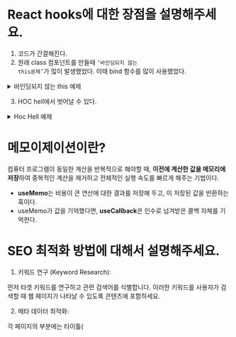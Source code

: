 # React hooks에 대한 장점을 설명해주세요.

1. 코드가 간결해진다. 
2. 원래 class 컴포넌트를 만들때 <code>‘바인딩되지 않는 this문제’</code>가 많이 발생했었다. 이때 bind 함수를 많이 사용했었다.
<details>
  <summary>바인딩되지 않는 this 예제</summary>
<code>바인딩되지 않는 this 문제</code>는 주로 클래스 컴포넌트에서 이벤트 핸들러 함수를 다룰 때 발생할 수 있다.

```typescript
import React from 'react';

class MyComponent extends React.Component {
  constructor(props) {
    super(props);

    // 이벤트 핸들러 함수에 대한 수동 바인딩
    this.handleClick = this.handleClick.bind(this);

    this.state = {
      count: 0
    };
  }

  handleClick() {
    // 이벤트 핸들러 함수에서 this를 사용
    this.setState({ count: this.state.count + 1 });
  }

  render() {
    return (
      <div>
        <p>Count: {this.state.count}</p>
        {/* 이벤트 핸들러 함수를 전달할 때 주의가 필요 */}
        <button onClick={this.handleClick}>Increment</button>
      </div>
    );
  }
}

export default MyComponent;
```

의 코드에서 <code>handleClick</code> 메서드를 호출하는 부분에서는 <code>this</code>가 올바르게 참조되기 위해 수동으로 바인딩을 해주어야 한다. 
그렇지 않으면 <code>this.setState</code>에서 <code>this</code>는 <code>undefined</code>가 되어 오류가 발생할 것이다.

</details>

3. HOC hell에서 벗어날 수 있다.

<details>
  <summary>Hoc Hell 예제</summary>

```typescript
import React from 'react';

// Higher Order Component 1
const withLogging = (WrappedComponent) => {
  class WithLogging extends React.Component {
    componentDidMount() {
      console.log('Component is mounted');
    }

    render() {
      return <WrappedComponent {...this.props} />;
    }
  }

  return WithLogging;
};

// Higher Order Component 2
const withAuthentication = (WrappedComponent) => {
  class WithAuthentication extends React.Component {
    render() {
      if (this.props.isAuthenticated) {
        return <WrappedComponent {...this.props} />;
      } else {
        return <p>Please log in to view this component.</p>;
      }
    }
  }

  return WithAuthentication;
};

// Original Component
class MyComponent extends React.Component {
  render() {
    return <div>My Component</div>;
  }
}

// HOC hell: 중첩된 고차 컴포넌트
const EnhancedComponent = withAuthentication(withLogging(MyComponent));

// 사용 예시
const App = () => {
  return <EnhancedComponent isAuthenticated={true} />;
};
```

</details>


# 메모이제이션이란?

컴퓨터 프로그램이 동일한 계산을 반복적으로 해야할 때, **이전에 계산한 값을 메모리에 저장**하여 중복적인 계산을 제거하고 전체적인 실행 속도를 빠르게 해주는 기법이다.

- **useMemo**는 비용이 큰 연산에 대한 결과를 저장해 두고, 이 저장된 값을 반환하는 훅이다.
- useMemo가 값을 기억했다면, **useCallback**은 인수로 넘겨받은 콜백 자체를 기억한다.


# SEO 최적화 방법에 대해서 설명해주세요.

1. 키워드 연구 (Keyword Research):

먼저 타겟 키워드를 연구하고 관련 검색어를 식별합니다. 이러한 키워드를 사용자가 검색할 때 웹 페이지가 나타날 수 있도록 콘텐츠에 포함하세요.

2. 메타 데이터 최적화:

각 페이지의 <head> 부분에는 타이틀(<title>)과 메타 설명(<meta name="description">)을 최적화해야 한다.
Next.js에서는 <code>next/head</code> 모듈을 사용하여 페이지별로 메타 데이터를 설정할 수 있습니다.

3. Open Graph 사용

Open Graph는 페이스북에서 개발한 메타 데이터 프로토콜로, 웹 페이지를 소셜 미디어 플랫폼에서 더 잘 표시하고 공유할 수 있도록 도와준다. 
"og" 태그는 주로 페이스북, Twitter, LinkedIn 등의 소셜 미디어 플랫폼에서 공유될 때 페이지의 미리보기 정보를 정의하는 데 사용된다.

일반적으로 "og" 태그는 다음과 같은 메타 데이터를 포함할 수 있다.

- og:title: 페이지의 제목
- og:description: 페이지에 대한 간단한 설명
- og:image: 페이지와 관련된 이미지 URL
- og:url: 페이지의 URL
- og:type: 페이지의 유형 (웹사이트, 기사, 제품 등)
- og:locale: 페이지의 언어 및 지역 설정

4. 속도 최적화:

웹 페이지 로딩 속도를 최적화하고 빠르게 로드되도록 한다. 이미지 최적화, 브라우저 캐싱, 코드 분할 등을 사용할 수 있다.

5. XML, RSS 사용 

Next.js에서 XML 사이트맵을 생성하여 검색 엔진이 사이트의 페이지를 쉽게 색인화할 수 있도록 한다. rss도 사용한다. 


# 브라우저는 JSX 파일을 읽을 수 있나요?

리액트에서 사용하는 JSX 코드 형식은 브라우저에서 읽을 수 없다. JS의 확장 문법인 JSX는 브라우저에서 실행하기 전에 코드가 번들링되는 과정에서 바벨을 사용하여 일반 JS 형태의 코드로 변환되는 과정이 존재한다. 다만, 개발자의 입장에서 HTML처럼 작성할 수 있어 편하다는 장점에서 이를 사용한다.

# JSX 문법의 특징과 준수사항을 몇 개 알려준다면?

- 컴포넌트에 여러 요소가 있다면 반드시 부모 요소 하나가 감싸는 형태여야 한다.

```tsx
function App() {
	return (
		<div>
        		<h1></h1>
        		<h2></h2>
        	</div>
	)
}
```

이렇게 감싸는 이유는, 리액트가 사용하는 Virtual DOM 방식에서는 컴포넌트 변화를 감지할 때 효율적으로 비교하고자 컴포넌트 내부는 하나의 DOM 트리 구조로 이루어져야 한다는 규칙이 있기 때문이다.

- JSX 내부의 자바스크립트 표현식 내에서 if문을 사용할 수 없어서, 조건 연산자(삼항 연산자)를 사용합니다.
- undefined를 렌더링하지 않아야 한다. 다만 JSX 내부에서의 렌더링은 에러가 나지 않는다.
- 스타일을 지정할 때 카멜 표기법으로 작성해야 한다. ex) className, backgroundColor

# React의 useState는 동기 함수인데 마치 비동기 함수처럼 동작합니다. 그 이유는 무엇인가요?
1. 먼저 useState가 비동기 함수처럼 동작한다는 것은 <code>useState</code>의 결과값이 바로 다음 코드에 반영이 안된다는 것을 의미한다.  좀 더 풀어쓰면 <code>useState</code>는 블로킹되지 않는다. 
2. 그렇다면 <code>await</code> 키워드를 통해서 비동기 함수를 선언해 블로킹 시킬 수 있을까? -> 할 수 없다. 
   실제로 useState의 type declaration의 출력 type을 확인해보면 Promise가 없다. 
   즉, 동기함수이므로 await 키워드를 사용할 수 없다. 
   적황히 말하면 쓸 수는 없지만 의도된 동작은 하지 않는다. 
3. useState는 비동기 함수가 아니라 useState 함수의 호출이 비동기적으로 이루어진다. -> 동기/비동기, 블로킹/논블로킹 참고

### 왜 이러한 현상이 발생하는 가? 
이는 리액트의 리렌더링 원리가 가상돔을 통해 비동기적으로 작동하기 때문이다. 여기서 가상돔이란 실제 돔을 추상화하여 메모리에 유지하는 자료구조이다. 

리액트에서는 state나 props가 변경되면 컴포넌트가 리렌더링된다.
컴포넌트가 리렌더링되면 렌더링 함수가 호출되고, 이때 리액트는 새로운 가상 돔을 생성하여 이전 가상돔과 비교하여 변경된 부분만 실제 돔에 반영한다.
이 과정을 reconciliation(조정)이라고 한다.
리액트의 fiber 아키텍쳐는 reconciliation을 진행할 때 render phase(페이즈)와 commit phase(페이즈)의 두 단계로 나누어 진행한다.
render phase는 가상돔 트리를 순회하면서 변경된 부분을 찾는 과정이고, commit phase는 실제 돔에 변경 사항을 반영하는 과정이다.
실제 돔에 업데이트하는 과정이 만약 동기적으로 진행된다면, 메인 스레드가 차단되거나 응답 지연이 발생해서 렌더링 과정이 지연된다. 이는 UX를 저해하는 요소가 될 수 있다.

### 결론
setState 함수는 동기 함수이지만
setState 함수 호출은 비동기적으로 일어난다.
그래서 상태의 업데이트 결과가 즉각적으로 바로 다음 코드 라인에 반영되지 않는다.

리렌더링이 발생해야 업데이트된 상태 값이 가상돔 트리에 반영된다.

따라서 callBack 함수로 따로 인자값으로 지정하거나 async await를 쓸 수도 없으니 useEffect를 써야한다. 

# 제어 컴포넌트 (controlled component) & 비제어 컴포넌트 (uncontrolled component)

1. 제어 컴포넌트
   제어 컴포넌트는 사용자의 입력을 기반으로 자신의 state를 관리하고 업데이트합니다. React에서는 변경할 수 있는 state가 일반적으로 컴포넌트의 state 속성에 유지되며 setState()에 의해 업데이트됩니다.
   이러한 방식으로 React에 의해 값이 제어되는 입력 폼 엘리먼트를 “제어 컴포넌트 (controlled component)“라고 합니다.

ex)

```typescript
export default function App() {
  const [input, setInput] = useState('');
  const onChange = (e) => {
    setInput(e.target.value);
  };

  return (
    <div className="App">
      <input onChange={onChange} />
    </div>
  );
}
```

보다시피 사용자의 입력을 받는 컴포넌트에 event 객체를 이용해 setState()로 값을 저장하는 방식을 제어 컴포넌트 방식이라 할 수 있다. -> React에 의해 값이 제어되므로 제어 컴포넌트

2. 비제어 컴포펀트
   우리는 바닐라 자바스크립트를 사용할 때 폼을 제출할때 (submit button)을 클릭할 때 요소 내부의 값을 얻어왔다. 비제어 컴포넌트 또한 이와 유사한 방식으로 사용된다.
   비제어 컴포넌트 방식을 사용할 땐, 제어 컴포넌트 방식에서 사용한 setState()를 쓰지 않고 ref를 사용해서 값을 얻는다.

ex)

```typescript
export default function App() {
  const inputRef = useRef(); // ref 사용
  const onClick = () => {
    console.log(inputRef.current.value);
  };

  return (
    <div className="App">
      <input ref={inputRef} />
      <button type="submit" onClick={onClick}>
        전송
      </button>
    </div>
  );
}
```

제어 컴포넌트의 경우 사용자가 입력을 하는 액션을 취할때마다 리렌더링을 발생시키는 반면, 비제어 컴포넌트는 사용자가 직접 트리거 하기 전까지는 리렌더링을 발생시키지도 않고 값을 동기화 시키지도 않는다.

### 왜 ref는 리렌더링을 발생시키지 않을까?

useRef() 는 heap영역에 저장되는 일반적인 자바스크립트 객체이다.
매번 렌더링할 때 동일한 객체를 제공한다. heap에 저장되어 있기 때문에 어플리케이션이 종료되거나 가비지 컬렉팅될 때 까지, 참조할때마다 같은 메모리 값을 가진다고 할 수 있다.
값이 변경되어도 리렌더링이 되지 않는다. 같은 메모리 주소를 갖고있기 때문에 자바스크립트의 === 연산이 항상 true 를 반환한다. 즉 변경사항을 감지할 수 없어서 리렌더링을 하지 않는다는 뜻이다.

| 기능                                   | 제어 컴포넌트 | 비제어 컴포넌트 |
| -------------------------------------- | ------------- | --------------- |
| 일회성 정보 검색 (예: 제출)            | O             | O               |
| 제출 시 값 검증                        | O             | O               |
| 실시간으로 필드값의 유효성 검사        | O             | X               |
| 조건부로 제출 버튼 비활성화 (disabled) | O             | X               |
| 실시간으로 입력 형식 적용하기          | O             | X               |
| 동적 입력                              | O             | X               |

# ReactNode vs JSX.Element vs ReactElement 
<code>ReactNode</code>는 <code>ReactElement</code>를 비롯하여 대부분의 자바스크립트 데이터 타입을 아우르는 범용적인 타입이다. 따라서 어떤 props을 받을 건데, 구체적으로 어떤 타입이 올지 알 수 없거나, 어떠한 타입도 모두 받고 싶다면 <code>ReactNode</code>로 지정해주는 것이 좋다.

```jsx
type ReactNode =
  | ReactElement
  | string
  | number
  | ReactFragment
  | ReactPortal
  | boolean
  | null
  | undefined

type ReactFragment = Iterable<ReactNode>
```

예제) 
```jsx
type BlogProps = {
  profile: React.ReactNode
  introduction: JSX.Element
}

const Blog = ({ profile, introduction }: BlogProps) => {
  return (
    <div>
      {profile}
      {introduction}
    </div>
  )
}

export default Blog

const App = () => {
  return (
    <Blog
      profile={'howdy-mj'}
      introduction={'howdy-mj'} // TS2322: Type 'string' is not assignable to type 'Element'.
    />
  )
}

export default App
```

여기서 profile에는 string을 선언할 수 있지만, introduction은 string이기 때문에 Element 타입에 선언할 수 없다는 에러가 뜬다.

여기서 ReactNode에는 ReactElement만 있다. (JSX.element 가 없다.) 
둘다 <code>React.createElement()</code>의 리턴값인데 무슨 차이점이 있을까 

### React.createElement() 
```jsx
const HowdyMj = () => {
  return <div>howdy-mj</div>
}
```
위와 같이 JSX로 작성된 코드를 자바스크립트로 변환하면 아래와 같이 변한다.
```jsx
const HowdyMj = () => {
  return React.createElement('div', null, 'howdy-mj')
}
```

### ReactElement
<code>ReactElement</code>는 ReactElementType.js에서 flow로 정의되어 있어 쉽게 볼 수 있다.

```jsx
export type ReactElement = {|
  $$typeof: any,
  type: any,
  key: any,
  ref: any,
  props: any,
  // ReactFiber
  _owner: any,

  // __DEV__
  _store: { validated: boolean, ... },
  _self: React$Element<any>,
  _shadowChildren: any,
  _source: Source,
}
```

위에서 이미 본 익숙한 형태의 타입을 볼 수 있다.

```jsx
interface ReactElement<
  P = any,
  T extends string | JSXElementConstructor<any> =
    | string
    | JSXElementConstructor<any>
> {
  type: T
  props: P
  key: Key | null
}

type JSXElementConstructor<P> =
  | ((props: P) => ReactElement<any, any> | null)
  | (new (props: P) => Component<any, any>)

type ComponentType<P = {}> = ComponentClass<P> | FunctionComponent<P>

type Key = string | number
따라서 type이 받는 T 제너릭은 해당 HTML 태그의 타입을 받고, props는 그 외의 컴포넌트가 갖고 있는 속성을 받는다.
```

### JSX.Element
<code>JSX.Element</code>는 ReactElement의 타입과 props를 모두 any로 받아 확장한 인터페이스다. 따라서 더 범용적으로 사용할 수 있다.

```jsx
// Global
declare global {
  namespace JSX {
    interface Element extends React.ReactElement<any, any> {}
  }
}

// React Elements
declare namespace React {
  // ... 생략
}
```
또한 React 관련 타입은 모두 React의 namespace에서 선언되었는데, JSX는 global namespace로 선언되어 있다. 따라서 React 내에서 JSX를 import하지 않아도 바로 사용이 가능하다.

### 정리 
1) ReactNode:

<code>ReactNode</code>은 React 구성 요소(컴포넌트)의 자식 요소(또는 자식 요소의 배열)를 나타내는 타입입니다.
주로 함수 컴포넌트나 클래스 컴포넌트에서 컴포넌트의 자식을 표현할 때 사용
<code>ReactNode</code>은 JSX에서 {...} 중괄호로 둘러싸인 자식 엘리먼트의 배열을 포함할 수 있으며, 이 배열은 컴포넌트 내에서 렌더링된다. 

2) JSX.Element:

<code>JSX.Element</code>는 React 구성 요소가 반환하는 React 엘리먼트(React 컴포넌트의 인스턴스)를 나타난다.
주로 React 컴포넌트 내에서 UI 엘리먼트를 생성하고 반환하는 데 사용된다. 
<code>JSX.Element</code>는 컴포넌트에서 반환된 JSX 코드 블록을 나타낸다.

3) ReactElement:

<code>ReactElement</code>는 React 엘리먼트의 타입과 속성(props)을 나타내는 객체
주로 React 엘리먼트를 프로그래밍 방식으로 생성하고 조작할 때 사용
<code>React.createElement()</code> 함수를 사용하여 <code>ReactElement</code>를 생성할 수 있다.

```jsx
const element = React.createElement('div', { className: 'my-class' }, 'Hello, World!');
```

# 서버 컴포넌트 
서버 컴포넌트를 사용하면 서버에서 렌더링 및 선택적으로 캐시할 수 있는 UI를 작성할 수 있다. 
Next.js에서는 렌더링 작업을 부분별로 분할하여 <code>스트리밍</code> 및 <code>부분 렌더링</code>을 가능하게 하며 총 3개의 렌더링 방법이 있다. -> 추후 서버 렌더링 전략에 대해서 정리 예정 

### 서버 렌더링의 장점 
1. 데이터 가져오기: 서버 구성 요소를 사용하면 데이터 가져오기를 데이터 소스에 가깝게 서버로 이동할 수 있다. 
   이를 통해 렌더링에 필요한 데이터를 가져오는데 걸리는 시간과 클라이언트가 요청해야 하는 양을 줄여 성능을 향상시킬 수 있다.
2. 보안: 토큰 및 API 키와 같은 중요한 데이터 및 로직을 클라이언트에 노출할 위험 없이 서버에 보관할 수 있다.
3. 캐싱(Cashing): 서버에서 렌더링을 수행함으로써 결과를 캐싱하여 이후 요청 및 사용자 간에 재사용할 수 있다. -> 각 요청에 수행되는 렌더링 및 데이터 가져오기 작업의 양을 줄여 성능을 향상시키고 비용을 절감할 수 있다.
4. 번들 크기: 서버 구성 요소를 사용하면 이전에 서버의 클라이언트 자바스크립트 번들 크기에 영향을 주었던 큰 의존성을 유지할 수 있다. 이는 클라이언트가 서버 구성 요소용 자바스크립트를 다운로드, 구문 분석 및 실행할 필요가 없기 때문에 인터넷 속도가 느리거나 덜 강력한 장치를 사용장게 유용하다.
5. 초기 페이지 로드 및 FCP(First Contentful Paint): 서버에서 HTML을 생성하여 사용자가 페이지를 렌더링하는 데 필요한 자바스크립트를 다운로드, 구문 분석 및 싱핼할 때까지 기다리지 않고 페이지를 바로 볼 수 있다.
6. 검색 엔진 최적화 및 소셜 네트워크 공유성: 렌더링된 HTML은 검색 엔진 봇이 페이지를 인덱싱하고 소셜 네트워크 봇이 페이지에 대한 소셜 카드 미리보기를 생성하는 데 사용할 수 있다.
7. 스트리밍: 서버 컴포넌트를 사용하면 렌더링 작업을 청크로 나누어 준비가 되면 클라이언트에 스트리밍할 수 있다. 이렇게 하면 전체 페이지가 서버에서 렌더링될 때까지 기다릴 필요없이 페이지의 일부를 더 일찍 볼 수 있다. 

### 어떻게 서버 컴포넌트는 렌더링되는 가? 
서버에서 Next.js는 React의 API를 사용하여 렌더링을 조정한다.
렌더링 작업은 <code>개별 경로 세그먼트</code>와 <code>Suspense Boundaries</code>에 의해 <code>chunks</code>로 나뉘어 진다. 

각 <code>chunks</code>는 두 단계로 렌더링된다. 

<code>React</code>는 서버 컴포넌트를 <code>RSC Payload(React Server Component Payload)</code>라는 특수한 데이터 형식으로 만든다. 
<code>Next.js</code>는 <code>RSC Payload</code> 및 <code>Client Component Javascript</code> 명령을 사용하여 서버에서 HTML을 렌더링한다. 

그런 다음 클라이언트에서 이걸 받아서 <code>HTML</code>은 경로의 빠른 (상호작용 안되는) 미리보기를 사용되며, 초기 페이지 로드로 사용된다. 
<code>RSC Payload</code>는 <code>Client</code>와 <code>Server Component</code> tree를 재조정하며, DOM을 업데이트한다. 
<code>Javascript instructions</code>는 Client component에 수화(hydration)되며 이제 어플리케이션을 상호작용될 수 있게 한다. 

### RSC(React Server Component Payload)란 먼가요??
<code>RSC Payload</code>는 렌더링된 <code>React Server Components tree</code>의 컴펙트한 <code>binary representation</code>이다. 
<code>Client</code>에서 <code>React</code>가 브라우저 DOM을 업데이트하는 데 사용된다.  
- 다음과 같은 내용을 포함하고 있다. 
1. <code>Server Components</code>의 렌더링된 결과
2. <code>Client Components</code>의 렌더링될 위치 및 Javascript file의 참조 
3. <code>Server Components</code>에서 <code>Client Components</code>로 전달될 Props들 


# SSR의 동작 순서를 알려주세요.
1. 서버에서 특정 페이지에 대한 모든 데이터를 가져온다.
2. 서버는 페이지의 HTML를 렌더링한다.
3. 해당 페이지의 HTML, CSS, JS를 클라이언트로 전송한다.
4. 생성된 HTML,CSS를 이용하여 정적인 화면(인터페이스)을 사용자에게 보여준다.
5. React는 정적인 사용자 인터페이스에 Hydrate하여 Javascript를 내려주어 상호작용할 수 있게 만든다. 

![스크린샷 2023-10-30 오후 10 56 37](https://github.com/in-ch/tech-inverview-study/assets/49556566/d9d41a4c-38d0-4762-9ffe-b35c834ec30a)

이 단계는 순차적이며 블로킹적이다. (완료해야지만 다음 단계가 수행된다.) 

서버는 모든 데이터를 가져온 후에만 페이지에 대한 HTML를 렌더링할 수 있고, 클라이언트에서 리액트는 페이지의 모든 구성 요소에 대한 코드를 다운로드한 후에만 UI에 hydrate를 할 수 있다.

# 컴포넌트란?

<img src="https://i0.wp.com/hanamon.kr/wp-content/uploads/2021/01/%EC%BB%B4%ED%8F%AC%EB%84%8C%ED%8A%B8.png?w=1280&ssl=1" width="300" />

컴포넌트(Component)란 프로그래밍에 있어 재사용이 가능한 각각의 독립된 모듈을 뜻한다.

그림에서 확인 할 수 있듯이 컴포넌트 기반 프로그래밍을 하면 마치 레고 블록처럼 이미 만들어진 컴포넌들을 조합하여 화면을 구성할 수 있다.

웹 컴포넌트는 이러한 컴포넌트 기반 프로그래밍을 웹에서도 적용할 수 있도록 W3C에서 새로 정한 규격이다. 웹 표준을 기반으로 구축되었으며, 최신 부라우저 및 모든 JavaScript 라이브러리, 프레임워크에서도 사용할 수 있다. 따라서 웹 컴포넌트를 이용하여 코드를 작성하면 Vue.js 나 React.js 와 같은 라이브러리, 프레임워크에 의존하지 않고 상호 운용이 가능하게끔 작성할 수 있다.

### 웹 컴포넌트의 규격

- Shadow DOM : DOM과 스타일을 캡슐화하여 메인으로부터 독립적으로 스크립트와 스타일을 처리할 수 있도록 한다.
- Custom Elements : HTML에 새로운 HTML/DOM 요소를 정의할 수 있는 JavaScript API.
- ES Modules : 이전 규격이었던 HTML Import를 대체하여 나온 규격이며, 자바스크립트로 구현하는 모듈 시스템.

출처: [https://hanamon.kr/컴포넌트-component란/](https://hanamon.kr/%EC%BB%B4%ED%8F%AC%EB%84%8C%ED%8A%B8-component%EB%9E%80/)

# 컴포넌트 IoC 패턴이란 
API를 사용하는 이에게 내부적으로 어떻게 동작할지에 대한 권한을 부여하는 매커니즘
한마디로 컴포넌트를 사용하는 개발자에게 컴포넌트의 제어권을 넘겨주는 행위 
늘어나는 요구사항에 유연하게 대처하기 위해 "컴포넌트를 어떻게 사용할까"의 역할을 컴포넌트가 아닌 사용하는 개발자에게 넘겨주는 행위

### 언제 사용할까?
- 여러가지 경우에 사용될 수 있는 재사용 가능한 컴포넌트를 만들고 싶다.
- 사용하기 쉽고 편리한 API를 제공하는 컴포넌트를 만들고 싶다.
- UI와 기능면에서 확장성 있는 컴포넌트를 만들고 싶다.

### 일반적인 컴포넌트 패턴은 무슨 문제가 발생할까?
- 컴포넌트가 책임감이 막중한 컴포넌트가 된다.
- 컴포넌트의 유지보수가 어려워진다.
- 복잡한 API를 가진 컴포넌트가 된다. (사용하기 힘들다…)
- 구현 난이도가 올라간다.
- 구현의 범위가 모호해진다. (여기까지 추가될지도 모른다…)

### 종류 
- compound component pattern
- Control Props Pattern
- Custom Hook Pattern
- Props Getters Pattern

# forwardRef에 대해서 설명해주세요.
함수형 컴포넌트에서 하위 component에 props로 ref를 drilling할 때 하위 컴포넌트가 일반 함수형 컴포넌트로 정의할 경우 ref가 제대로 동작 안하는 버그가 발생한다. 

이는 React의 기본 원리인 <code>unidirectional data flow</code>와 관련이 있다. <code>unidirectional data flow</code>란 데이터 및 콜백 함수는 상위 컴포넌트에서 하위 컴포넌트로 전달되야 하는 것을 말한다.

이럴 때는 <code>forwardRef</code>를 사용해야 한다.

```tsx
const FancyButton = React.forwardRef((props, ref) => (  <button ref={ref} className="FancyButton">    {props.children}
  </button>));

// 이제 DOM 버튼으로 ref를 직접 받을 수 있다.
const ref = React.createRef();
<FancyButton ref={ref}>Click me!</FancyButton>;
```

또한 ref값을 조절해야 하는 일이 생긴다면 <code>useImperativeHandle</code>을 사용할 수 있다.
```
function FancyInput(props, ref) {
  const inputRef = useRef();
  useImperativeHandle(ref, () => ({
    focus: () => {
      inputRef.current.focus();
    }
  }));
  return <input ref={inputRef} ... />;
}
FancyInput = forwardRef(FancyInput);
```

# React에서 SOLID 원칙을 적용할 수 있나요?
- S: SRP, 단일 책임 원칙: 한 클래스는 하나의 책임만 가져야 한다.
- O: OCP, 개방 폐쇄 원칙: 소프트웨어 요소는 확장에는 열려 있으나 변경에는 닫혀 있어야 한다.
- L: LSP, 리스코프 치환 원칙: 프로그램의 객체는 프로그램의 정확성을 깨뜨리지 않으면서 하위 타입의 인스턴스로 바꿀 수 있어야 한다.
- I: ISP, 인터페이스 분리 원칙: 특정 클라이언트를 위한 인터페이스 여러 개가 범용 인터페이스 하나보다 낫다.
- D: DIP, 의존관계 역전 원칙: 프로그래머는 추상화에 의존해야지, 구체화에 의존하면 안된다. 의존성 주입은 이 원칙을 따르는 방법 중 하나이다. 

>  일단 리액트는 객체지향언어가 아니기 때문에 위의 개념을 곧이곧대로 받아드리기는 어렵다. (애초에 자바스크립트에서는 클래스라고 생각하는 것은 프로토타입 시스템을 사용하여 시뮬레이션된 클래스 유사체일 뿐이다. 인터페이스도 존재 x ) → 그래도 SOLID와 같은 소프트웨어 설계 원칙은 언어에 구애받지 않고 추상화 수준이 높다. 

### 단일 책임 원칙 (SRP)
큰 모듈을 작은 모듈로 나누는 것, 작은 모델이 테스팅하기에도 더 쉽다. 그리고 컴포넌트 간의 의존성을 낮출 수 있으며 코드 파악도 쉬워진다. 

<details>
- bad: 컴포넌트가 너무 많은 역할을 수행하고 있다. 

```typescript
const ActiveUsersList = () => {
  const [users, setUsers] = useState([]);

  useEffect(() => {
    const loadUsers = async () => {
      const response = await fetch("/some-api");
      const data = await response.json();
      setUsers(data);
    };

    loadUsers();
  }, []);

  const weekAgo = new Date();
  weekAgo.setDate(weekAgo.getDate() - 7);

  return (
    <ul>
      {users
        .filter((user) => !user.isBanned && user.lastActivityAt >= weekAgo)
        .map((user) => (
          <li key={user.id}>
            <img src={user.avatarUrl} />
            <p>{user.fullName}</p>
            <small>{user.role}</small>
          </li>
        ))}
    </ul>
  );
};
```

- Good : 로직을 독립적으로 사용할 수 있도록 한다.

```typescript
const useActiveUsers = () => {
  const { users } = useUsers();

  const activeUsers = useMemo(() => {
    return getOnlyActive(users);
  }, [users]);

  return { activeUsers };
};

const ActiveUsersList = () => {
  const { activeUsers } = useActiveUsers();

  return (
    <ul>
      {activeUsers.map((user) => (
        <UserItem key={user.id} user={user} />
      ))}
    </ul>
  );
```

</details>

### 개방-폐쇄 원칙 (OCP)
원본 소스 코드를 변경하지 않고 확장할 수 있는 방식으로 컴포넌트를 구조화하도록 한다. 

### 리스코프 치환 원칙 (LSP)
React 팀에서는 상속을 쓰는 것을 권고하지 않는다.
단, typescript에서는 쓸 수 있는데 만약 S가 T의 하위 타입이라면, T 타입의 객체는 S 타입의 객체로 대체될 수 있다.
ㄴ 부모 클래스와 자식 클래스는 잘못된 결과 없이 서로 교환하여 사용될 수 있도록 한다.

### 인터페이스 분리 원칙 (ISP)
React에서 컴포넌트는 사용하지 않는 props에 의존해서는 안된다.
ㄴ 시스템의 컴포넌트 간 의존성을 최소화해 컴포넌트의 결합도를 낮추고, 재사용성을 높일 수 있다. 

<details>
- bad: 만약 여기에 Thumbnail을 쓰는 LiveStream이라는 컴포넌트가 새로 추가된다면 호환이 안된다.

```typescript
type Video = {
  title: string;
  duration: number;
  coverUrl: string;
};

type Props = {
  items: Array<Video>;
};

type Props = {
  video: Video;
};

const VideoList = ({ items }) => {
  return (
    <ul>
      {items.map((item) => (
        <Thumbnail key={item.title} video={item} />
      ))}
    </ul>
  );
};


const Thumbnail = ({ video }: Props) => {
  return <img src={video.coverUrl} />;
};
```

- Good: 필요한 props에만 의존하도록 Thumbnail 컴포넌트를 리팩터링해야 한다.

```typescript
type Props = {
  coverUrl: string;
};

const Thumbnail = ({ coverUrl }: Props) => {
  return <img src={coverUrl} />;
};

type Props = {
  items: Array<Video | LiveStream>;
};

const VideoList = ({ items }) => {
  return (
    <ul>
      {items.map((item) => {
        if ("coverUrl" in item) {
          // 여긴 video입니다.
          return <Thumbnail coverUrl={item.coverUrl} />;
        } else {
          // 여긴 live stream입니다.
          return <Thumbnail coverUrl={item.previewUrl} />;
        }
      })}
    </ul>
  );
};
```

</details>

### 의존관계 역전 원칙(DIP)
구체화가 아닌 추상화에 의존해야 한다. 
즉, 한 컴포넌트가 다른 컴포넌트에 직접적으로 의존해서는 안되며, 둘 다 공통된 추상화에 의존해야 한다. 
ㄴ 서로 다른 컴포넌트 간의 결합을 최소화하는 것을 목표로 한다. 

<details>

- bad

```typescript
import api from "~/common/api";

const LoginForm = () => {
  const [email, setEmail] = useState("");
  const [password, setPassword] = useState("");

  const handleSubmit = async (evt) => {
    evt.preventDefault();
    await api.login(email, password);
  };

  return (
    <form onSubmit={handleSubmit}>
      <input
        type="email"
        value={email}
        onChange={(e) => setEmail(e.target.value)}
      />
      <input
        type="password"
        value={password}
        onChange={(e) => setPassword(e.target.value)}
      />
      <button type="submit">Log in</button>
    </form>
  );
};
```

- Good: 

```typescript
import api from "~/common/api";

const ConnectedLoginForm = () => {
  const handleSubmit = async (email, password) => {
    await api.login(email, password);
  };

  return <LoginForm onSubmit={handleSubmit} />;
};


type Props = {
  onSubmit: (email: string, password: string) => Promise<void>;
};

const LoginForm = ({ onSubmit }: Props) => {
  const [email, setEmail] = useState("");
  const [password, setPassword] = useState("");

  const handleSubmit = async (evt) => {
    evt.preventDefault();
    await onSubmit(email, password);
  };

  return (
    <form onSubmit={handleSubmit}>
      <input
        type="email"
        value={email}
        onChange={(e) => setEmail(e.target.value)}
      />
      <input
        type="password"
        value={password}
        onChange={(e) => setPassword(e.target.value)}
      />
      <button type="submit">Log in</button>
    </form>
  );
};
```

이렇게 함으로써 LoginForm 컴포넌트는 더 이상 api 모듈에 의존하지 않게 된다.
api에 크리덴셜을 제출하는 로직은 onSubmit 콜백을 통해 추상화되었으며 이제 이 로직의 구체적인 구현을 제공하는 것은 상위 컴포넌트의 책임이 된다. 
여기서 LoginForm은 말 그대로 ux만 담당할 수 있게 되고, api 호출은 그 상위 컴포넌트의 책임이 된다. 

</details>

# headless design pattern 

리액트 UI 컨트롤이 더 정교해짐에 따라 복잡한 로직이 시각적 표현과 얽히게 될 수 있다. 이로 인해 컴포넌트의 동작을 추론하기 어렵고, 테스트하기도 어려워지며, 다른 모양이 필요한 유사한 컴포넌트를 구축해야 할 수도 있다. 
<code>헤드리스 컴포넌트</code>는 모든 비시각적인 로직과 상태 관리를 추출하여 컴포넌트의 두뇌를 UI에서 분리하는 디자인 패턴이다. 

헤드리스 컴포넌트는 리액트 디자인 패턴으로 일반적으로 리액트 훅으로 구현되며, 컴포넌트가 특정 UI를 규정하지 않고, 로직과 상태 관리만을 전적으로 책임지는 컴포넌트이다. 이는 작업의 '두뇌'를 제공하지만 '겉모습'은 구현하는 개발자에게 맡기는 패턴이다. -> 특정 시각적 표현을 강요하지 않고 기능성을 제공한다. 

일반적으로 컴포넌트는 UI를 가지고 있고 사용자와의 상호작용, 화면 렌더링 등을 담당한다. 그러나 헤드리스 컴포넌트 디자인 패턴에서는 UI를 가지지 않고, 데이터 처리와 관련된 부분만을 담당하는 로직 컴포넌트를 따로 분리한다. 이로써 컴포넌트는 더욱 재사용성이 높아지며, 특히 여러 플랫폼에서 동일한 비즈니스 로직을 공유하고자 할 때 효과적이다.

> 아무리 비교해봤는데,, headless design pattern과 ioc 패턴과 비슷한 것 같다.
  결국 둘다 UI와 비지니스 로직을 분리하는 것에 집중한다. 
  ioc는 말그대로 비지니스 로직을 직접 사용하는 개발자에게 위임하는 것을 말하고, 헤드리스 컴포넌트는 ui랑 비지니스 로직을 분리하는 의미한다. 결국 둘다 혼용해서 쓰는 것이고 위의 적은 다양한 패턴들이 존재하는 것이다.

# 리액트에서 제시하는 9가지 권장 사항 

<details>
  <summary>1. 반복문에서 요소의 키를 선택할 때는 (배열 인덱스가 아닌) 동일한 항목에 대해 항상 동일한 값을 갖는 식별자를 사용해야 한다.</summary>

- 리액트는 렌더링 전반에 걸쳐 리스트 요소를 추적하기 위해 키를 사용한다. 요소가 추가, 삭제 또는 순서가 변경되면 인덱스 키는 리액트가 잘못 추적하게 만들어 버그를 유발할 수 있다.

```tsx
// 🛑 잘못된 코드
return (
  <ul>
    {items.map((item, index) => (
      <li key={index}>…</li>
    ))}
  </ul>
);

// 🟢 올바른 코드, item.id가 안정적인 고유한 식별자라고 가정했을 때
return (
  <ul>
    {items.map((item, index) => (
      <li key={item.id}>…</li>
    ))}
  </ul>
);
```

</details>

<details>
  <summary>2. 컴포넌트를 정의할 때는 다른 컴포넌트나 함수 안에 중첩되지 않도록 하고 파일/모듈의 최상위 레벨에 정의해야 한다.</summary>

때로는 다른 컴포넌트 안에 컴포넌트를 정의하는 것이 편리해 보일 수 있다. 하지만 이렇게 하면 렌더링할 때마다 컴포넌트가 재선언되어 성능이 저하될 수 있다.

```tsx
// 🛑 잘못된 코드
function ParentComponent() {
  // ...
  function ChildComponent() {…}

  return <div><ChildComponent /></div>;
}

// 🟢 올바른 코드
function ChildComponent() {…}

function ParentComponent() {
  return <div><ChildComponent /></div>;
}
```

</details>

<details>
  <summary>3. 상태에 무엇을 저장할지 결정할 때는 필요한 것을 계산하는 데 사용할 수 있는 최소한의 정보를 저장해라</summary>

이렇게 해야 버그 발생 없이 상태를 쉽게 업데이트할 수 있다. 
서로 다른 상태 항목이 서로 맞지 않거나 일관성이 떨어지는 것을 방지할 수 있다.

```tsx
// 🛑 잘못된 코드
const [allItems, setAllItems] = useState([]);
const [urgentItems, setUrgentItems] = useState([]);

function handleSomeEvent(newItems) {
  setAllItems(newItems);
  setUrgentItems(newItems.filter((item) => item.priority === "urgent"));
}

// 🟢 올바른 코드
const [allItems, setAllItems] = useState([]);
const urgentItems = allItems.filter((item) => item.priority === "urgent");

function handleSomeEvent(newItems) {
  setAllItems(newItems);
}
```

</details>

<details>
  <summary>4. useMemo, useCallback 혹은 memo를 사용하여 캐싱할지 여부를 고려한다면 성능 문제가 발견될 때까지 캐싱을 미뤄야 한다.</summary>

항상 메모하는 것이 큰 단점은 아니지만, 사소한 단점은 코드의 가독성이 떨어진다.

```tsx
// 🛑 잘못된 코드
const [allItems, setAllItems] = useState([]);
const urgentItems = useMemo(
  () => (allItems.filter((item) => item.status === "urgent"), [allItems])
);

// 🟢 올바른 코드 (성능 문제가 발견되기 전까지)
const [allItems, setAllItems] = useState([]);
const urgentItems = allItems.filter((item) => item.priority === "urgent");
```

</details>

<details>
  <summary>5. 공통된 코드를 함수로 추출할 때, 다른 훅을 호출하는 경우에만 훅으로 이름을 지정해야 한다.</summary>

함수 컴포넌트가 다른 훅을 호출하는 경우, 그 함수도 훅이어야 리액트의 훅 동작에 대한 제한을 적용할 수 있다.
함수가 다른 훅을 호출하지 않는다면 이러한 제한을 적용할 이유가 없다. 함수는 조건부 내부를 포함해 어드에서나 호출할 수 있기 때문에 훅이 아닐 때 더욱 다양하게 활용될 수 있다.

- 제한 사항 
1. 최상위에서만 호출: 훅은 항상 함수 컴포넌트 또는 다른 커스텀 훅 내에서 최상위 수준에서만 호출해야 하고 반복문같은 곳 안에 못 넣는다.
2. 함수 컴포넌트 또는 다른 훅 내에서만 사용되어야 합니다. 
    참고로 React의 함수 컴포넌트에서는 항상 JSX 또는 null을 반환해야 한다.

```tsx
// 🛑 잘못된 코드
function useDateColumnConfig() {
  // 훅 제한이 적용됩니다
  return {
    dataType: "date",
    formatter: prettyFormatDate,
    editorComponent: DateEditor,
  };
}

// 🟢 올바른 코드
function getDateColumnConfig() {
  // 어디에서나 호출할 수 있습니다
  return {
    dataType: "date",
    formatter: prettyFormatDate,
    editorComponent: DateEditor,
  };
}

function useNameColumnConfig() {
  // useTranslation 훅을 호출하기 때문에 훅이어야 합니다
  const { t } = useTranslation();
  return {
    dataType: "string",
    title: t("columns.name"),
  };
}
```

</details>

<details>
  <summary>6. 프로퍼티 변경에 따라 상태를 조정해야 하는 경우 effect가 아닌 컴포넌트 함수에 (렌더링 중에) 직접 상태를 설정해야 한다.</summary>

```tsx
// 🛑 잘못된 코드
function List({ items }) {
  const [selection, setSelection] = useState(null);

  useEffect(() => {
    setSelection(null);
  }, [items]);
  //...
}

// 🟢 올바른 코드
function List({ items }) {
  const [prevItems, setPrevItems] = useState(items);
  const [selection, setSelection] = useState(null);

  if (items !== prevItems) {
    setPrevItems(items);
    setSelection(null);
  }
  //...
}
```
</details>

<details>
  <summary>7. 데이터를 페칭해야 하는 경우, useEffect보다 라이브러리를 사용하는 것이 좋다.</summary>

useEffect로 데이터를 페칭할 경우 미세한 버그가 발생할 수 있고 이를 해결하기 위해서는 많은 양의 보일러 플레이트가 필요하다. 

```tsx
// 🛑 잘못된 코드
const [items, setItems] = useState();
useEffect(() => {
  api.loadItems().then((newItems) => setItems(newItems));
}, []);

// 🟢 올바른 코드 (하나의 라이브러리 사용 예시)
import { useQuery } from "@tanstack/react-query";

const { data: items } = useQuery(["items"], () => api.loadItems());
```

</details>

<details>
  <summary>8. 이벤트 발생에 대한 응답으로 어떠한 액션을 취해야 하는 경우, useEffect가 아닌 이벤트 핸들러에 코드를 작성해라.</summary>

```tsx
const [savedData, setSavedData] = useState(null);
const [validationErrors, setValidationErrors] = useState(null);

// 🛑 잘못된 코드
useEffect(() => {
  if (savedData) {
    setValidationErrors(null);
  }
}, [savedData]);

function saveData() {
  const response = await api.save(data);
  setSavedData(response.data);
}

// 🟢 올바른 코드
async function saveData() {
  const response = await api.save(data);
  setSavedData(response.data);
  setValidationErrors(null);
}
```

</details>

# 왜 useEffect에서 데이터 패칭을 하면 안될까 ? 

[요약 글](https://velog.io/@sxin2949/%EC%99%9C-useEffect%EC%97%90%EC%84%9C-%EB%8D%B0%EC%9D%B4%ED%84%B0-%ED%8C%A8%EC%B9%AD%EC%9D%84-%ED%95%98%EB%A9%B4-%EC%95%88%EB%90%A0%EA%B9%8C)



# useLayoutEffect 

### useEffect와의 차이점
layout 이후, paint 이전 시점에 useLayoutEffect가 실행하게 된다. 

여기서 layout이란 브라우저가 html, css, js를 다운 받은 후 dom과 cssom을 그리게 된 후 → 레이아웃을 그리며 rendertree를 만들게 된다. 그 후 paint를 실행하게 되는데 useLayoutEffect는 그 시점 전에 실행되게 된다. 

다만, 렌더링 도중 useLayoutEffect를 만나 동기적으로 이 작업이 끝난 후에 렌더링이 다시 재개되기 때문에 성능에 악영향을 미칠 수가 있어 조심히 사용해야 한다.

### 사용 예제 
```tsx
import React, { useState, useLayoutEffect } from 'react';

const LayoutEffectExample = () => {
  const [width, setWidth] = useState(0);

  // useLayoutEffect는 렌더링 직후에 호출되므로 화면에 반영된 레이아웃을 가져올 수 있음.
  useLayoutEffect(() => {
    // 화면에 반영된 요소의 너비를 가져와 상태 업데이트
    const newWidth = document.getElementById('example-element').offsetWidth;
    setWidth(newWidth);
  }, []); // 의존성 배열이 빈 배열이므로 한 번만 실행

  return (
    <div>
      <p id="example-element">This is an example element.</p>
      <p>The width of the element is: {width}px</p>
    </div>
  );
};

export default LayoutEffectExample;
```

# 고차 컴포넌트란?

고차 컴포넌트는 리액트 컴포넌트 로직을 재사용하기 위한 방법 중에 하나다. 같은 로직을 다수의 컴포넌트에 동일 적용해야할 때 굉장히 유용하게 사용할 수 있다

```jsx
import React from 'react';
import Loading from '../components/Loading';

const withLoading = (WrappedComponent) => props => {
  if (props.isLoading) return <Loading/>
  return <WrappedComponent {...props}/>
}

export default withLoading;
```

```jsx
import React from 'react';
import withLoading from '../hoc/withLoading'

const ComponentA = props => {
  ...
}

export default withLoading(ComponentA);
```

고차 컴포넌트는 횡단 관심사를 분리하는데 사용한다. 횡단 관심사란 어플리케이션 각 계층에서 공통적으로 필요한 문제. **고차 컴포넌트**는 이런 공통의 기능을 해결하는 역할을 한다.

ex)

서버 어플리케이션의 횡단 관심사: 로깅과 인증

클라이언트 어플리케이션의 횡단 관심사: 주소 정보나 전역 스토어

# 클래스 컴포넌트의 한계 

- 데이터의 흐름을 추적하기 어렵다
    
생명주기 메소드는 실행되는 순서가 있지만 클래스에 작성할 때는 메서드의 순서를 맞춰줘야 하는 것은 아니기 때문에 주의를 기울이지 않는다면 생명주기 메서드의 순서와 상관없이 코드가 작성되 있을 수 있다. 즉, 코드를 읽는 과정에서 아무리 숙련되어 잇다고 해도 state가 어떤 식의 흐름으로 변경돼서 렌더링이 일어나는지 혹은 일어나지 않는지를 판단하기 어렵다.
    
- 애플리케이션 내부 로직의 재사용이 어렵다
    
컴포넌트 간에 중복되는 로직이 있고, 이를 재사용하고 싶다고 가정하면 HOC를 쓰거나 props로 넘겨줘야 한다. → 공통 로직이 많아질 수록 레퍼 지옥(wrapper hell)에 빠져들 위험성이 커진다. 
    
- 기능이 많아질수록 컴포넌트의 크기가 커진다. 컴포넌트 내부에 로직이 많아질수록, 또 내부에서 처리하는 데이터 흐름이 복잡해져 생명주기 메서드 사용이 잦아지는 경우 컴포넌트 크기가 기하급수적으로 커지는 문제가 발생한다.
- 클래스는 함수에 비해 상대적으로 어렵다
    
대부분의 언어와 다르게 작동하는 자바스크립트의 작동 방식은 클래스형 컴포넌트를 처음 접하는 사람에게 복잡성을 띄게 된다.

# Props drilling에 대해 설명해주세요.

Props drilling이란 컴포넌트 트리에서 데이터를 하위 컴포넌트로 전달하기 위해 중간 컴포넌트를 통해 프로퍼티를 내려주는 것이다. 이때 중간의 컴포넌트는 원하는 자식 컴포넌트에게 프로퍼티를 전달하기 위해 필요하지만 해당 값을 직접 사용하지 않는 경우에도 프로퍼티를 받고 전달해야 한다.

### 장점

- 명시적인 값의 사용
- 어떤 컴포넌트를 거쳐 전달 되는지, 값 추적 용이성
- 코드 변경 파악 용이성 (데이터의 흐름을 명확하게 파악)

### 단점

- 프로퍼티 데이터 형식 변경의 불편함
- 중간 컴포넌트에 불필요한 프로퍼티 전달 + 복잡성
- 누락된 프로퍼티 인지의 어려움 ⇒ 잠재적인 문제 유발
- 프로퍼티 이름 변경 후 추적의 어려움

### Prop drilling 해결하는 방법

1. Context API - React의 Context API를 사용하여 데이터를 전역적으로 공유할 수 있다. Context를 생성하고 값을 제공하는 컴포넌트를 작성한 다음, 필요한 컴포넌트에서 useContext 훅을 사용하여 해당 값을 직접 접근할 수 있다. (중간 컴포넌트를 거치지 않음)
2. Redux 또는 다른 상태 관리 라이브러리 - Redux와 같은 상태 관리 라이브러리를 사용하면 애플리케이션의 상태를 중앙에서 관리할 수 있다. 상태를 저장하고 필요한 컴포넌트에서 상태를 가져와 사용할 수 있다.
3. Custom Hooks - Custom Hooks를 사용하여 관련된 로직을 재사용 가능한 함수로 추상화할 수 있다. 커스텀 훅 내에서 상태와 로직을 처리하고, 필요한 컴포넌트에서 해당 훅을 호출하여 데이터를 가져올 수 있다.
4. Render Props 패턴과 Children props - Render Props 패턴이나 Children props를 활용하여 데이터를 부모 컴포넌트에서 자식 컴포넌트로 전달할 수 있다. Render Props 패턴은 부모 컴포넌트에서 함수를 정의하고, 자식 컴포넌트에서 해당 함수를 호출하여 데이터를 전달받을 수 있고 Children props는 부모 컴포넌트에서 컴포넌트 태그 사이의 내용을 자식 컴포넌트로 전달한다.

# Error Boundary란?

에러 바운더리는 리액트를 사용하여 구현할 시 사용되는 컴포넌트 에러를 핸들링하는 방법이다.

리액트 컴포넌트 함수에서 반환되는 jsx, 또는 render() 함수에서 반환되는 jsx를 렌더링 하는 도중 에러를 만나면 컴포넌트 렌더링을 멈춰버리며, 사용자는 빈 화면을 보게 되는데, 이를 리액트 공식문서에서는 컴포넌트가 깨진다고 표현을 한다. 에러로 인해 컴포넌트가 깨지는 경우 대체 컴포넌트(fallback component)를 보여주도록 하는 것이 Error Boundary이다.

- Error Boundary는 클래스형 컴포넌트에서만 사용 가능하다.
- 함수형 컴포넌트에서 사용하기 위해서는 react-error-boundary 패키지를 설치하여 사용한다.

# useState는 클로저를 어떻게 활용할까? 
리액트는 리렌더링하는 과정에서 함수를 다시 그리게 된다. 이건 `useState`도 예외가 아니다.
다시 그리게 되기 때문에 React에서는 이전 상태에 대해 기억을 해야 한다. 이 때 클로저를 활용한다.
외부에 `state`를 저장하고 그 값을 통해 이전 상태값을 복원할 수 있는 것이다.

### 그런데 useState의 변수명이 다른 컴포넌트에서 겹치면 어떻게 될까?
이걸 활용하기 위해 외부 `state`는 배열을 활용한다. 배열에 컴포넌트 이름을 키값을 활용해서 구분지을 수 있게 한다. 

# 게으른 초기화에 대해서 설명해주세요. 
`useState`의 인수로 특정한 값을 넘기는 함수를 넣을 수 있다. 이걸 게으른 초기화라고 한다. 

초기값이 복잡하거나 무거운 연산을 포함하고 있을 때 사용하면 된다. 

이 게으른 초기화 함수는 오로지 `state`가 처음 만들어질 때만 사용되고 리렌더링이 발생된다면 함수의 실행은 무시된다. 

원래 `useState`는 리렌더링되면서 함수가 다시 실행되는데 게으른 초기화는 다시 렌더링되지 않으니 `localStorage`나 `sessionStorage`에 대한 접근, `map`, `filter`, `find` 같은 배열에 대한 접근 혹은 초기값 계산을 위해 함수 호출이 필요할 때와 같이 무거운 연산을 포함해 실행 비용이 많이 드는 경우에 쓰는 게 좋다.
# 엄격 모드(StrictMode)란?
strict 모드는 ES5에 추가된 키워드로, 자바스크립트가 묵인했던 에러들의 에러 메시지를 발생시킨다. 말 그대로 자바스크립트를 엄격하게 검사를 하고 최적화를 방해하는 실수들을 바로 잡아준다.

즉, strict 모드는 문법과 런타임 동작을 모두 검사하여, 실수를 에러로 변환하고, 변수 사용을 단순화시켜준다.

### 자바스크립트에서 strict 선언

```jsx
"use strict";
```

### strict 모드의 특징

- 실수를 에러로 변환 - 자바스크립트는 오류를 어느정도 무시하고 넘어갈 수 있다. 이것이 편하게 코딩을 할 수 있게 하지만, 때로는 심각한 버그를 만들게 된다. strict 모드는 이러한 실수를 에러로 변환하여 즉시 수정할 수 있게 한다.
- 변수 사용의 명료화 - strict 모드는 변수 이름의 맵핑을 단순화한다. 자바스크립트는 변수의 매핑이 최적화의 크리티컬 이슈이다. strict 모드를 사용하여 자바스크립트를 최적화 할 수 있다.
- eval과 arguments 명료화 - strict 모드는 eval과 arguments 사용을 더욱 명료하게 사용 할 수 있게 한다.
- 안전한 자바스크립트 - strict 모드를 사용하면 보안에 강한 자바스크립트를 작성할 수 있다. 일부 웹 사이트에서 사용자에게 자바스크립트를 작성할 수 있는 기능을 제공한다. 이 때 사용자가 작성한 자바스크립트는 부분적으로 접근을 금지해야 한다. 접근을 막기 위하여 런타임에 체크를 한다면 비효율적인 코드가 된다. 이러한 문제를 strict 모드를 사용하여 해결 할 수 있다.
- 미래의 자바스트립트 준비 - strict 모드는 미래의 자바스크립트 버전 도입을 위하여 몇 가지 제한 사항을 적용한다. strict 모드로 몇 가지를 제한 하기 때문에, 추후의 자바스크립트 버전에 적용하기 쉽다. 즉 향후 업데이트 될 자바스크립트 버전 대응이 용이하다.

# 클래스 컴포넌트와 함수형 컴포넌트의 차이는?

### 구문

```jsx
class MyClassComponent extends React.Component {
	// ...
}
```

```jsx
function MyFunctionalComponent() {
  // ...
}
```

### State와 생명주기 메소드

- 클래스 컴포넌트는 state와 생명주기 메서드(constructor, componentDidMount 등)를 가질 수 있다
- 함수형 컴포넌트는 React Hooks를 사용하여 state와 생명주기와 관련된 기능을 사용할 수 있게 되었다.

### 성능

함수형 컴포넌트는 최적화와 관련하여 이점이 있다. React의 업데이트 최적화와 관련된 React Hooks를 통해 함수형 컴포넌트에서도 상태 및 생명주기와 관련된 로직을 처리할 수 있다. 또한 함수형 컴포넌트가 메모리를 덜 사용한다. 빌드한 결과물의 크기 역시 클래스형 컴포넌트보다 작다.

### 가독성과 간결성

일반적으로 함수형 컴포넌트는 더 간결하며 가독성이 높습니다. Hooks를 사용하면 상태 관리와 생명주기를 함수 안에서 처리할 수 있기 때문이다.

# 렌더와 커밋

리액트의 렌더링은 렌더 단계와 커밋 단계로 분리되어 실행된다.

렌더 단계

- 컴포넌트를 렌더링하고 변경 사항을 계산하는 모든 작업
- type, props, key 중에 하나라도 변경된 것이 있으면 체크해둔다.

커밋 단계

- 렌더 단계의 변경 사항을 실제 DOM에 적용해 사용자에게 보여주는 과정

> **리액트의 렌더링이 일어난다고 무조건 DOM 업데이트가 일어나는 것은 아니다!**
(변경 사항을 계산하는 렌더 단계에서 아무런 변경 사항이 감지되지 않았을 때)
> 

### 동시성 렌더링

렌더와 커밋으로 이루어진 리액트의 렌더링은 항상 동기식으로 작동했지만 비동기 렌더링 또한 몇 가지 상황에서 유효할 수도 있다. 예를 들어 하나의 컴포넌트 렌더링이 무거워 상대적으로 빠르게 렌더링할 수 있는 다른 컴포넌트를 보여주는 상황이 있다.

의도된 우선순위로 컴포넌트를 렌더링해 최적화할 수 있는 비동기 렌더링, 이른바 동시성 렌더링이 리액트 18에서 도입됐다. 이는 렌더 단계가 비동기로 작동해 **특정 렌더링의 우선순위를 낮추거나, 중단하거나, 재시작하거나, 포기할 수도 있다.**

# 구조적 서브타이핑 (Structural Subtyping)

타입스크립트에서 객체 타입의 상속 관계가 명시되어있지 않아도 객체의 프로퍼티를 기반으로 동일하다면 사용처에서 타입 호환이 가능한 타입스크립트의 특징이다. 쉽게 말해서 구조가 같으면 같은 타입이라고 판단한다.

반대되는 개념은 명목적 서브타이핑이다.

예시) a라는 property를 가지고 있는 타입은 모두 A 타입이다.

# Tearing 현상이란?
그래픽 UI에서 `Tearing`이란 일반적으로 비디오에서 여러 프레임이 표시되어 비디오가 '찢어진 것'처럼 보이는 현상이다. 
Service UI에서 `Tearing`이라고 하면 동일한 상태값 상에서 다른 값들이 표현되는 것을 말한다. 

React 18의  <code>Suspense</code>와 <code>startTransition</code>같은 동시적 렌더링을 사용할 때 다른 작업을 수행하기 위해 렌더링은 일시 중지할 수 있다. 이러한 일시 중지 사이에 다른 상태값의 업데이트가 몰래 삽입되어 렌더링에 사용되는 데이터가 변경될 수 있으며, 이로 인해 UI에 동일한 데이터에 대해 두 개의 다른 값이 표시될 수 있다